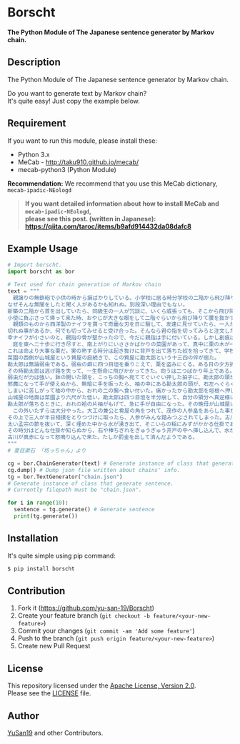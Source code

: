 Borscht
====
**The Python Module of The Japanese sentence generator by Markov chain.**


## Description
The Python Module of The Japanese sentence generator by Markov chain.

Do you want to generate text by Markov chain?  
It's quite easy! Just copy the example below.

## Requirement
If you want to run this module, please install these:

- Python 3.x
- MeCab - <http://taku910.github.io/mecab/>
- mecab-python3 (Python Module)

**Recommendation:**
We recommend that you use this MeCab dictionary, `mecab-ipadic-NEologd`

> **If you want detailed information about how to install MeCab and `mecab-ipadic-NEologd`,   
please see this post. (written in Japanese):  
<https://qiita.com/taroc/items/b9afd914432da08dafc8>**


## Example Usage

```python
# Import borscht.
import borscht as bor

# Text used for chain generation of Markov chain
text = """
　親譲りの無鉄砲で小供の時から損ばかりしている。小学校に居る時分学校の二階から飛び降りて一週間ほど腰を抜かした事がある。
なぜそんな無闇をしたと聞く人があるかも知れぬ。別段深い理由でもない。
新築の二階から首を出していたら、同級生の一人が冗談に、いくら威張っても、そこから飛び降りる事は出来まい。弱虫やーい。と囃したからである。
小使に負ぶさって帰って来た時、おやじが大きな眼をして二階ぐらいから飛び降りて腰を抜かす奴があるかと云ったから、この次は抜かさずに飛んで見せますと答えた。
　親類のものから西洋製のナイフを貰って奇麗な刃を日に翳して、友達に見せていたら、一人が光る事は光るが切れそうもないと云った。
切れぬ事があるか、何でも切ってみせると受け合った。そんなら君の指を切ってみろと注文したから、何だ指ぐらいこの通りだと右の手の親指の甲をはすに切り込んだ。
幸ナイフが小さいのと、親指の骨が堅かったので、今だに親指は手に付いている。しかし創痕は死ぬまで消えぬ。
　庭を東へ二十歩に行き尽すと、南上がりにいささかばかりの菜園があって、真中に栗の木が一本立っている。
これは命より大事な栗だ。実の熟する時分は起き抜けに背戸を出て落ちた奴を拾ってきて、学校で食う。
菜園の西側が山城屋という質屋の庭続きで、この質屋に勘太郎という十三四の倅が居た。
勘太郎は無論弱虫である。弱虫の癖に四つ目垣を乗りこえて、栗を盗みにくる。ある日の夕方折戸の蔭に隠れて、とうとう勘太郎を捕まえてやった。
その時勘太郎は逃げ路を失って、一生懸命に飛びかかってきた。向うは二つばかり年上である。
弱虫だが力は強い。鉢の開いた頭を、こっちの胸へ宛ててぐいぐい押した拍子に、勘太郎の頭がすべって、おれの袷の袖の中にはいった。
邪魔になって手が使えぬから、無暗に手を振ったら、袖の中にある勘太郎の頭が、右左へぐらぐら靡いた。
しまいに苦しがって袖の中から、おれの二の腕へ食い付いた。痛かったから勘太郎を垣根へ押しつけておいて、足搦をかけて向うへ倒してやった。
山城屋の地面は菜園より六尺がた低い。勘太郎は四つ目垣を半分崩して、自分の領分へ真逆様に落ちて、ぐうと云った。
勘太郎が落ちるときに、おれの袷の片袖がもげて、急に手が自由になった。その晩母が山城屋に詫びに行ったついでに袷の片袖も取り返して来た。
　この外いたずらは大分やった。大工の兼公と肴屋の角をつれて、茂作の人参畠をあらした事がある。人参の芽が出揃わぬ処へ藁が一面に敷いてあったから、
その上で三人が半日相撲をとりつづけに取ったら、人参がみんな踏みつぶされてしまった。古川の持っている田圃の井戸を埋めて尻を持ち込まれた事もある。
太い孟宗の節を抜いて、深く埋めた中から水が湧き出て、そこいらの稲にみずがかかる仕掛であった。
その時分はどんな仕掛か知らぬから、石や棒ちぎれをぎゅうぎゅう井戸の中へ挿し込んで、水が出なくなったのを見届けて、うちへ帰って飯を食っていたら、
古川が真赤になって怒鳴り込んで来た。たしか罰金を出して済んだようである。
"""
# 夏目漱石 「坊っちゃん」より

cg = bor.ChainGenerator(text) # Generate instance of class that generate chains
cg.dump() # Dump json file written about chains' info.
tg = bor.TextGenerator("chain.json")
# Generate instance of class that generate sentence.
# Currently filepath must be "chain.json".

for i in range(10):
  sentence = tg.generate() # Generate sentence
  print(tg.generate())
```

## Installation
It's quite simple using pip command:

```bash
$ pip install borscht
```

## Contribution

1. Fork it (<https://github.com/yu-san-19/Borscht>)
2. Create your feature branch (`git checkout -b feature/<your-new-feature>`)
3. Commit your changes (`git commit -am 'Add some feature'`)
4. Push to the branch (`git push origin feature/<your-new-feature>`)
5. Create new Pull Request

## License

This repository licensed under the [Apache License, Version 2.0](https://github.com/yu-san-19/Borscht/blob/master/LICENSE).  
Please see the [LICENSE](https://github.com/yu-san-19/Borscht/blob/master/LICENSE) file.

## Author

[YuSan19](https://github.com/yu-san-19) and other Contributors.

